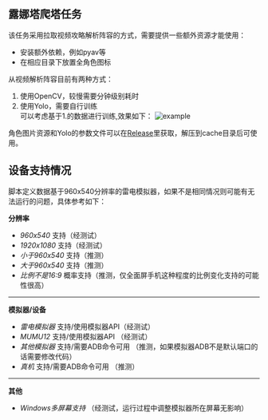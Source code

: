 ## 露娜塔爬塔任务
该任务采用拉取视频攻略解析阵容的方式，需要提供一些额外资源才能使用：
* 安装额外依赖，例如pyav等
* 在相应目录下放置全角色图标

从视频解析阵容目前有两种方式：
1. 使用OpenCV，较慢需要分钟级别耗时
2. 使用Yolo，需要自行训练<br/>
   可以考虑基于1.的数据进行训练,效果如下：
   ![example](https://github.com/Gibberer/pcr-script/assets/30779939/d80a493a-91eb-4f8d-9d23-3609a4e5725b)

角色图片资源和Yolo的参数文件可以在[Release](https://github.com/Gibberer/pcr-script/releases/resources)里获取，解压到cache目录后可使用。

## 设备支持情况

脚本定义数据基于960x540分辨率的雷电模拟器，如果不是相同情况则可能有无法运行的问题，具体参考如下：

**分辨率**
* *960x540* 支持（经测试）
* *1920x1080* 支持（经测试）
* *小于960x540* 支持（推测）
* *大于960x540* 支持（推测）
* *比例不是16:9* 概率支持（推测，仅全面屏手机这种程度的比例变化支持的可能性很高）
---
**模拟器/设备**
* *雷电模拟器* 支持/使用模拟器API（经测试）
* *MUMU12* 支持/使用模拟器API （经测试）
* *其他模拟器* 支持/需要ADB命令可用 （推测，如果模拟器ADB不是默认端口的话需要修改代码）
* *真机* 支持/需要ADB命令可用 （推测）
---
**其他**
* *Windows多屏幕支持* （经测试，运行过程中调整模拟器所在屏幕无影响）
